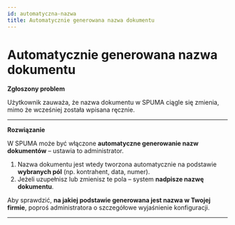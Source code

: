 ```yaml
---
id: automatyczna-nazwa
title: Automatycznie generowana nazwa dokumentu
---
```


# Automatycznie generowana nazwa dokumentu  

**Zgłoszony problem**  

Użytkownik zauważa, że nazwa dokumentu w SPUMA ciągle się zmienia, mimo że wcześniej została wpisana ręcznie.  

---

**Rozwiązanie**  

W SPUMA może być włączone **automatyczne generowanie nazw dokumentów** – ustawia to administrator.  

1. Nazwa dokumentu jest wtedy tworzona automatycznie na podstawie **wybranych pól** (np. kontrahent, data, numer).  
2. Jeżeli uzupełnisz lub zmienisz te pola – system **nadpisze nazwę dokumentu**.  

Aby sprawdzić, **na jakiej podstawie generowana jest nazwa w Twojej firmie**, poproś administratora o szczegółowe wyjaśnienie konfiguracji.  

---
